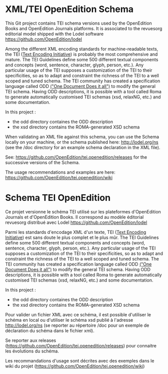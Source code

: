 # XML/TEI OpenEdition Schema

This Git project contains TEI schema versions used by the OpenEdition Books and OpenEdition Journals platforms. It is associated to the revuesorg editorial model shipped with the Lodel software https://github.com/OpenEdition/lodel

Among the different XML encoding standards for machine-readable texts, the TEI ([Text Encoding Initiative](http://www.tei-c.org/)) is probably the most comprehensive and mature. The TEI Guidelines define some 500 different textual components and concepts (word, sentence, character, glyph, person, etc.). Any particular usage of the TEI supposes a customization of the TEI to their specificities, so as to adapt and constraint the richness of the TEI to a well scoped and tuned schema. The TEI community has created a specification language called ODD [("One Document Does it all")](http://www.tei-c.org/Guidelines/Customization/odds.xml) to modify the general TEI schema. Having ODD descriptions, it is possible with a tool called Roma to generate automatically customised TEI schemas (xsd, relaxNG, etc.) and some documentation.

In this project :
- the odd directory containes the ODD description
- the xsd directory contains the ROMA-generated XSD schema

When validating an XML file against this schema, you can use the Schema locally on your machine, or the schema published here:  http://lodel.org/ns (see the /doc directory for an example schema declaration in the XML file).

See: https://github.com/OpenEdition/tei.openedition/releases for the successive versions of the Schema.

The usage recommendations and examples are here: https://github.com/OpenEdition/tei.openedition/wiki  

# Schema TEI OpenEdition 

Ce projet versionne le schéma TEI utilisé sur les plateformes d'OpenEdition Journals et d'OpenEdition Books. Il correspond au modèle éditorial revuesorg distribué avec Lodel https://github.com/OpenEdition/lodel

Parmi les standards d'encodage XML d'un texte, TEI ([Text Encoding Initiative](http://www.tei-c.org/)) est sans doute le plus complet et le plus mûr. The TEI Guidelines define some 500 different textual components and concepts (word, sentence, character, glyph, person, etc.). Any particular usage of the TEI supposes a customization of the TEI to their specificities, so as to adapt and constraint the richness of the TEI to a well scoped and tuned schema. The TEI community has created a specification language called ODD [("One Document Does it all")](http://www.tei-c.org/Guidelines/Customization/odds.xml) to modify the general TEI schema. Having ODD descriptions, it is possible with a tool called Roma to generate automatically customised TEI schemas (xsd, relaxNG, etc.) and some documentation.

In this project :
- the odd directory containes the ODD description
- the xsd directory contains the ROMA-generated XSD schema

Pour valider un fichier XML avec ce schéma, il est possible d'utiliser le schéma en local ou d'utiliser le schéma xsd publié à l'adresse http://lodel.org/ns (se reporter au répertoire /doc pour un exemple de déclaration du schéma dans le fichier xml).

Se reporter aux releases (https://github.com/OpenEdition/tei.openedition/releases) pour connaitre les évolutions du schéma.

Les recommandations d'usage sont décrites avec des exemples dans le wiki du projet (https://github.com/OpenEdition/tei.openedition/wiki) 
